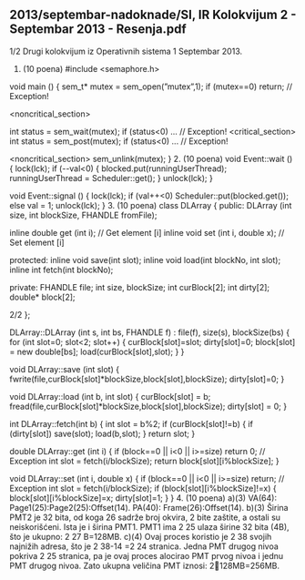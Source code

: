 2013/septembar-nadoknade/SI, IR Kolokvijum 2 - Septembar 2013 - Resenja.pdf
--------------------------------------------------------------------------------


1/2
Drugi kolokvijum iz Operativnih sistema 1
Septembar 2013.
1. (10 poena)
#include <semaphore.h>

void main () {
  sem_t* mutex = sem_open(”mutex”,1);
  if (mutex==0) return; // Exception!

  <noncritical_section>

  int status = sem_wait(mutex);
  if (status<0) ... // Exception!
  <critical_section>
  int status = sem_post(mutex);
  if (status<0) ... // Exception!

  <noncritical_section>
  sem_unlink(mutex);
}
2. (10 poena)
void Event::wait () {
  lock(lck);
  if (--val<0) {
    blocked.put(runningUserThread);
    runningUserThread = Scheduler::get();
  }
  unlock(lck);
}


void Event::signal () {
  lock(lck);
  if (val++<0)
    Scheduler::put(blocked.get());
  else val = 1;
  unlock(lck);
}
3. (10 poena)
class DLArray {
public:
  DLArray (int size, int blockSize, FHANDLE fromFile);

  inline double get (int i);  // Get element [i]
  inline void   set (int i, double x); // Set element [i]

protected:
  inline void save(int slot);
  inline void load(int blockNo, int slot);
  inline int  fetch(int blockNo);

private:
  FHANDLE file;
  int size, blockSize;
  int curBlock[2];
  int dirty[2];
  double* block[2];

2/2
};


DLArray::DLArray (int s, int bs, FHANDLE f) :
  file(f), size(s), blockSize(bs) {
  for (int slot=0; slot<2; slot++) {
    curBlock[slot]=slot;
    dirty[slot]=0;
    block[slot] = new double[bs];
    load(curBlock[slot],slot);
  }
}

void DLArray::save (int slot) {
  fwrite(file,curBlock[slot]*blockSize,block[slot],blockSize);
  dirty[slot]=0;
}


void DLArray::load (int b, int slot) {
  curBlock[slot] = b;
  fread(file,curBlock[slot]*blockSize,block[slot],blockSize);
  dirty[slot] = 0;
}

int DLArray::fetch(int b) {
  int slot = b%2;
  if (curBlock[slot]!=b) {
    if (dirty[slot]) save(slot);
    load(b,slot);
  }
  return slot;
}

double DLArray::get (int i) {
  if (block==0 || i<0 || i>=size) return 0; // Exception
  int slot = fetch(i/blockSize);
  return block[slot][i%blockSize];
}

void DLArray::set (int i, double x) {
  if (block==0 || i<0 || i>=size) return; // Exception
  int slot = fetch(i/blockSize);
  if (block[slot][i%blockSize]!=x) {
    block[slot][i%blockSize]=x;
    dirty[slot]=1;
  }
}
4. (10 poena)
a)(3) VA(64): Page1(25):Page2(25):Offset(14).
PA(40): Frame(26):Offset(14).
b)(3) Širina PMT2 je 32 bita, od koga 26 sadrže broj okvira, 2 bite zaštite, a ostali su
neiskorišćeni. Ista je i širina PMT1.
 PMT1 ima 2
25
 ulaza širine 32 bita (4B), što je ukupno: 2
27
B=128MB.
c)(4) Ovaj proces koristio je 2
38
 svojih najnižih adresa, što je 2
38-14
=2
24
 stranica. Jedna PMT
drugog nivoa pokriva 2
25
 stranica, pa je ovaj proces alocirao PMT prvog nivoa i jednu PMT
drugog nivoa. Zato ukupna veličina PMT iznosi: 2128MB=256MB.
